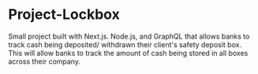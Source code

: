 # Project-Lockbox

Small project built with Next.js. Node.js, and GraphQL that allows banks to track cash being deposited/ withdrawn their client's safety deposit box. This will allow banks to track the amount of cash being stored in all boxes across their company.
